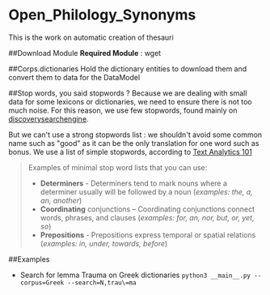 Open_Philology_Synonyms
=======================

This is the work on automatic creation of thesauri

##Download Module
**Required Module** : wget

##Corps.dictionaries
Hold the dictionary entities to download them and convert them to data for the DataModel

##Stop words, you said stopwords ?
Because we are dealing with small data for some lexicons or dictionaries, we need to ensure there is not too much noise. For this reason, we use few stopwords, found mainly on [discoverysearchengine](http://www.discoverysearchengine.com/reference/text_dimensions.html).

But we can't use a strong stopwords list : we shouldn't avoid some common name such as "good" as it can be the only translation for one word such as bonus. We use a list of simple stopwords, according to [Text Analytics 101](http://www.text-analytics101.com/2014/10/all-about-stop-words-for-text-mining.html)

> Examples of minimal stop word lists that you can use:
> - **Determiners** - Determiners tend to mark nouns where a determiner usually will be followed by a noun (*examples: the, a, an, another*)
> - **Coordinating** conjunctions – Coordinating conjunctions connect words, phrases, and clauses (*examples: for, an, nor, but, or, yet, so*)
> - **Prepositions** - Prepositions express temporal or spatial relations (*examples: in, under, towards, before*)


##Examples
- Search for lemma Trauma on Greek dictionaries
`python3 __main__.py --corpus=Greek --search=N,trau\=ma`